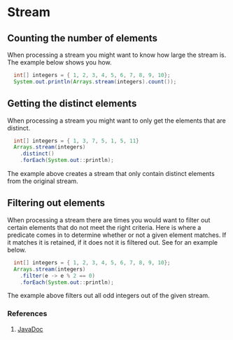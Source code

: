 # Stream

## Counting the number of elements

When processing a stream you might want to know how large the stream is. The example below shows you how.

```java
  int[] integers = { 1, 2, 3, 4, 5, 6, 7, 8, 9, 10};
  System.out.println(Arrays.stream(integers).count());
```

## Getting the distinct elements

When processing a stream you might want to only get the elements that are distinct. 

```java
  int[] integers = { 1, 3, 7, 5, 1, 5, 11}
  Arrays.stream(integers)
    .distinct()
    .forEach(System.out::println);
```

The example above creates a stream that only contain distinct elements from the original stream.

## Filtering out elements

When processing a stream there are times you would want to filter out certain elements that do not meet the right criteria. Here is where a predicate comes in to determine whether or not a given element matches. If it matches it is retained, if it does not it is filtered out. See for an example below.

```java
  int[] integers = { 1, 2, 3, 4, 5, 6, 7, 8, 9, 10};
  Arrays.stream(integers)
    .filter(e -> e % 2 == 0)
    .forEach(System.out::println);
```

The example above filters out all odd integers out of the given stream.

### References

1. [JavaDoc](https://docs.oracle.com/en/java/javase/16/docs/api/java.base/java/util/stream/Stream.html)
